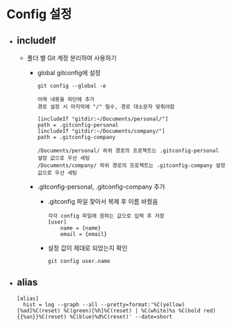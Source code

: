 # Config 설정

* ## includeIf

  * 폴더 별 Git 계정 분리하여 사용하기
    * global gitconfig에 설정

        ```text
        git config --global -e
        ```

        ```text
        아래 내용을 하단에 추가
        경로 설정 시 마지막에 "/" 필수, 경로 대소문자 맞춰야함

        [includeIf "gitdir:~/Documents/personal/"]
        path = .gitconfig-personal
        [includeIf "gitdir:~/Documents/company/"]
        path = .gitconfig-company
                    
        /Documents/personal/ 하위 경로의 프로젝트는 .gitconfig-personal 설정 값으로 우선 세팅
        /Documents/company/ 하위 경로의 프로젝트는 .gitconfig-company 설정 값으로 우선 세팅
        ```

    * .gitconfig-personal, .gitconfig-company 추가
      * .gitconfig 파일 찾아서 복제 후 이름 바꿨음

        ```text
        각각 config 파일에 원하는 값으로 입력 후 저장
        [user]
            name = {name}
            email = {email}
        ```

      * 설정 값이 제대로 되었는지 확인

        ```text
        git config user.name
        ```

* ## alias

  ```text
  [alias]
	hist = log --graph --all --pretty=format:'%C(yellow)[%ad]%C(reset) %C(green)[%h]%C(reset) | %C(white)%s %C(bold red){{%an}}%C(reset) %C(blue)%d%C(reset)' --date=short
  ```
  

